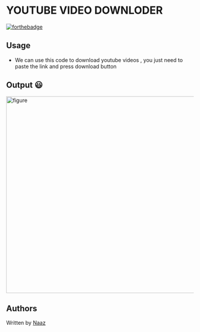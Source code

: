 # YOUTUBE VIDEO DOWNLODER 

[![forthebadge](https://forthebadge.com/images/badges/made-with-python.svg)](https://forthebadge.com)


## Usage
* We can use this code to download youtube videos , you just need to paste the link and press download button 


## Output :smiley:
<img width="528" alt="figure" src="https://github.com/Global-IOT/IOT/blob/main/Python-scripts/Youtube_Downloader/yt.png">

## Authors
Written by [Naaz](https://github.com/naazkakria)

